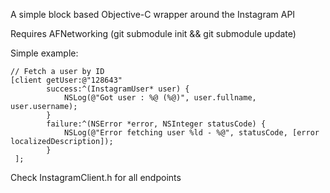 A simple block based Objective-C wrapper around the Instagram API

Requires AFNetworking (git submodule init && git submodule update)

Simple example:

    // Fetch a user by ID
    [client getUser:@"128643"
            success:^(InstagramUser* user) {
                NSLog(@"Got user : %@ (%@)", user.fullname, user.username);
            } 
            failure:^(NSError *error, NSInteger statusCode) {
                NSLog(@"Error fetching user %ld - %@", statusCode, [error localizedDescription]);
            }
     ];

Check InstagramClient.h for all endpoints